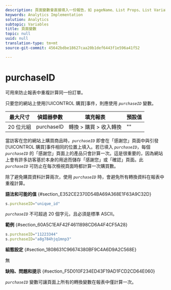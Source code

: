 ```yaml
---
description: 頁面變數會直接填入一份報告，如 pageName、List Props、List Variables 等。
keywords: Analytics Implementation
solution: Analytics
subtopic: Variables
title: 頁面變數
topic: null
uuid: null
translation-type: tm+mt
source-git-commit: 45642bdbe18627caa20b1def6443f1e596a41f52

---
```



# purchaseID

 可用來防止報表中重複計算同一份訂單。

<!-- 

purchaseID.xml

 -->

只要您的網站上使用[!UICONTROL 購買]事件，則應使用 *`purchaseID`* 變數。

| 最大尺寸 | 偵錯器參數 | 填充報表 | 預設值 |
|---|---|---|---|
| 20 位元組 | purchaseID | 轉換 &gt; 購買 &gt; 收入轉換 | "" |

當訪客在您的網站上購買商品時，*`purchaseID`* 即會在「感謝您」頁面中與引發[!UICONTROL 購買]事件相同的位置上填入。若已填入 *`purchaseID`*，每個 *`purchaseID`* 的「感謝您」頁面上的產品只會計算一次。這是很重要的，因為網站上會有許多訪客基於本身的用途而儲存「感謝您」或「確認」頁面。此&#x200B;*`purchaseID`* 可防止在每次檢視頁面時都計算一次購買數。

除了避免購買資料計算兩次，使用 *`purchaseID`* 時，會避免所有轉換資料在報表中重複計算。

**語法和可能的值** {#section_E352CE2370D54BA69A368E1F63A9C32D}

```js
s.purchaseID="unique_id"
```

*`purchaseID`* 不可超過 20 個字元，且必須是標準 ASCII。

**範例** {#section_60A5C1EAF42F4611898CD6A4F4CF5A28}

```js
s.purchaseID="11223344" 
s.purchaseID="a8g784hjq1mnp3"
```

**組態設定** {#section_1808631C96674380BF9C4A6D9A2C568E}

無

**缺陷、問題和提示** {#section_F5D010F234ED43F19AD1FCD2CD64E060}

*`purchaseID`* 變數可讓頁面上所有的轉換變數在報表中僅計算一次。
